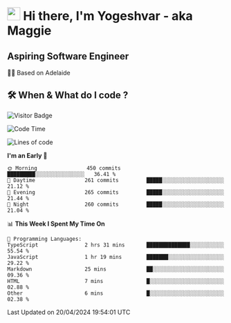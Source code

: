 <h1><img src="https://emojis.slackmojis.com/emojis/images/1531849430/4246/blob-sunglasses.gif?1531849430" width="30"/> Hi there, I'm Yogeshvar - aka Maggie</h1>

## Aspiring Software Engineer
🏂🏻  Based on Adelaide 

## 🛠 When & What do I code ?  

![Visitor Badge](https://visitor-badge.feriirawann.repl.co?username=yogeshvar&repo=yogeshvar&label=Visitors&style=plastic&color=%23457BFF&contentType=svg)

<!--START_SECTION:waka-->
![Code Time](http://img.shields.io/badge/Code%20Time-2%2C872%20hrs%2020%20mins-blue)

![Lines of code](https://img.shields.io/badge/From%20Hello%20World%20I%27ve%20Written-4.2%20million%20lines%20of%20code-blue)

**I'm an Early 🐤** 

```text
🌞 Morning                450 commits         █████████░░░░░░░░░░░░░░░░   36.41 % 
🌆 Daytime                261 commits         █████░░░░░░░░░░░░░░░░░░░░   21.12 % 
🌃 Evening                265 commits         █████░░░░░░░░░░░░░░░░░░░░   21.44 % 
🌙 Night                  260 commits         █████░░░░░░░░░░░░░░░░░░░░   21.04 % 
```


📊 **This Week I Spent My Time On** 

```text
💬 Programming Languages: 
TypeScript               2 hrs 31 mins       ██████████████░░░░░░░░░░░   55.54 % 
JavaScript               1 hr 19 mins        ███████░░░░░░░░░░░░░░░░░░   29.22 % 
Markdown                 25 mins             ██░░░░░░░░░░░░░░░░░░░░░░░   09.36 % 
HTML                     7 mins              █░░░░░░░░░░░░░░░░░░░░░░░░   02.88 % 
Other                    6 mins              █░░░░░░░░░░░░░░░░░░░░░░░░   02.38 % 
```


 Last Updated on 20/04/2024 19:54:01 UTC
<!--END_SECTION:waka-->
